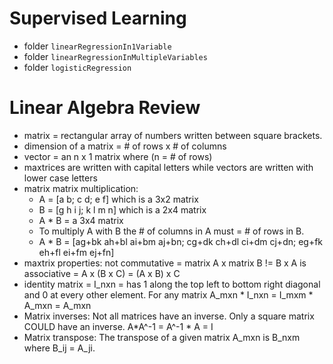 Supervised Learning
===================

+ folder ```linearRegressionIn1Variable```
+ folder ```linearRegressionInMultipleVariables```
+ folder ```logisticRegression```

Linear Algebra Review
=====================
- matrix = rectangular array of numbers written between square brackets.
- dimension of a matrix = # of rows x # of columns
- vector = an n x 1 matrix where (n = # of rows)
- maxtrices are written with capital letters while vectors are written with lower case letters
- matrix matrix multiplication:
    + A = [a b; c d; e f] which is a 3x2 matrix
    + B = [g h i j; k l m n] which is a 2x4 matrix
    + A * B = a 3x4 matrix
    + To multiply A with B the # of columns in A must = # of rows in B.
    + A * B = [ag+bk ah+bl ai+bm aj+bn; cg+dk ch+dl ci+dm cj+dn; eg+fk eh+fl ei+fm ej+fn]
- maxtrix properties: 
not commutative = matrix A x matrix B != B x A 
is associative = A x (B x C) = (A x B) x C
- identity matrix = I_nxn = has 1 along the top left to bottom right diagonal and 0 at every other element. For any matrix A_mxn * I_nxn = I_mxm * A_mxn = A_mxn
- Matrix inverses: Not all matrices have an inverse. Only a square matrix COULD have an inverse. A*A^-1 = A^-1 * A = I
- Matrix transpose: The transpose of a given matrix A_mxn is B_nxm where B_ij = A_ji.

    




